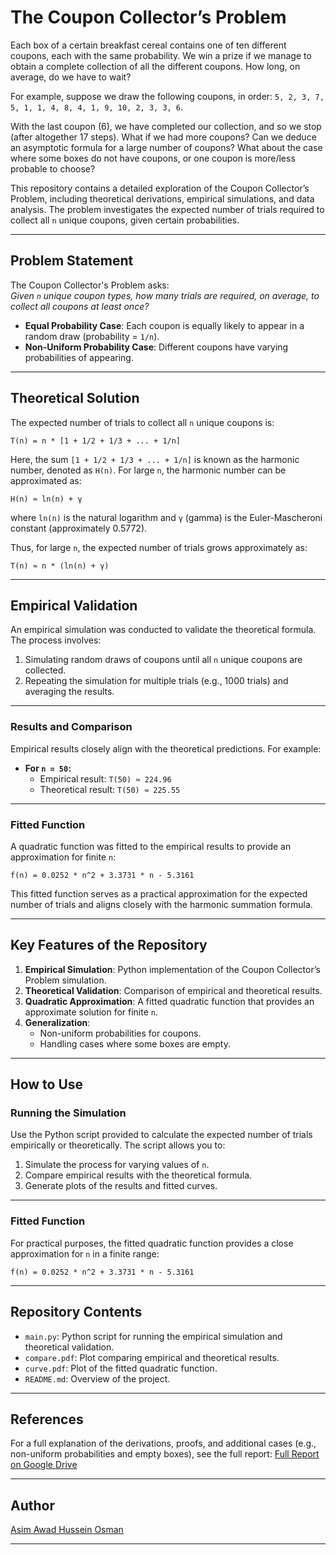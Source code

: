 

# The Coupon Collector’s Problem

Each box of a certain breakfast cereal contains one of ten different coupons, each with the same probability. We win a prize if we manage to obtain a complete collection of all the different coupons. How long, on average, do we have to wait? 

For example, suppose we draw the following coupons, in order:
`5, 2, 3, 7, 5, 1, 1, 4, 8, 4, 1, 9, 10, 2, 3, 3, 6`.

With the last coupon (6), we have completed our collection, and so we stop (after altogether 17 steps). What if we had more coupons? Can we deduce an asymptotic formula for a large number of coupons? What about the case where some boxes do not have coupons, or one coupon is more/less probable to choose?

This repository contains a detailed exploration of the Coupon Collector’s Problem, including theoretical derivations, empirical simulations, and data analysis. The problem investigates the expected number of trials required to collect all `n` unique coupons, given certain probabilities.

---

## Problem Statement

The Coupon Collector's Problem asks:  
*Given `n` unique coupon types, how many trials are required, on average, to collect all coupons at least once?*

- **Equal Probability Case**: Each coupon is equally likely to appear in a random draw (probability = `1/n`).
- **Non-Uniform Probability Case**: Different coupons have varying probabilities of appearing.

---

## Theoretical Solution

The expected number of trials to collect all `n` unique coupons is:

```
T(n) = n * [1 + 1/2 + 1/3 + ... + 1/n]
```

Here, the sum `[1 + 1/2 + 1/3 + ... + 1/n]` is known as the harmonic number, denoted as `H(n)`. For large `n`, the harmonic number can be approximated as:

```
H(n) ≈ ln(n) + γ
```

where `ln(n)` is the natural logarithm and `γ` (gamma) is the Euler-Mascheroni constant (approximately 0.5772).

Thus, for large `n`, the expected number of trials grows approximately as:

```
T(n) ≈ n * (ln(n) + γ)
```

---

## Empirical Validation

An empirical simulation was conducted to validate the theoretical formula. The process involves:
1. Simulating random draws of coupons until all `n` unique coupons are collected.
2. Repeating the simulation for multiple trials (e.g., 1000 trials) and averaging the results.

---

### Results and Comparison

Empirical results closely align with the theoretical predictions. For example:

- **For `n = 50`:**
  - Empirical result: `T(50) ≈ 224.96`
  - Theoretical result: `T(50) ≈ 225.55`

---

### Fitted Function

A quadratic function was fitted to the empirical results to provide an approximation for finite `n`:

```
f(n) = 0.0252 * n^2 + 3.3731 * n - 5.3161
```

This fitted function serves as a practical approximation for the expected number of trials and aligns closely with the harmonic summation formula.

---

## Key Features of the Repository

1. **Empirical Simulation**: Python implementation of the Coupon Collector’s Problem simulation.
2. **Theoretical Validation**: Comparison of empirical and theoretical results.
3. **Quadratic Approximation**: A fitted quadratic function that provides an approximate solution for finite `n`.
4. **Generalization**:
   - Non-uniform probabilities for coupons.
   - Handling cases where some boxes are empty.

---

## How to Use

### Running the Simulation

Use the Python script provided to calculate the expected number of trials empirically or theoretically. The script allows you to:
1. Simulate the process for varying values of `n`.
2. Compare empirical results with the theoretical formula.
3. Generate plots of the results and fitted curves.

---

### Fitted Function

For practical purposes, the fitted quadratic function provides a close approximation for `n` in a finite range:

```
f(n) = 0.0252 * n^2 + 3.3731 * n - 5.3161
```

---

## Repository Contents

- `main.py`: Python script for running the empirical simulation and theoretical validation.
- `compare.pdf`: Plot comparing empirical and theoretical results.
- `curve.pdf`: Plot of the fitted quadratic function.
- `README.md`: Overview of the project.

---

## References

For a full explanation of the derivations, proofs, and additional cases (e.g., non-uniform probabilities and empty boxes), see the full report: [Full Report on Google Drive](https://drive.google.com/file/d/1Gh_7apzwcPUDyXaR4zbmYkuW-AHXRiil/view?usp=sharing)

---

## Author

[Asim Awad Hussein Osman](https://github.com/Asimawad)

---
